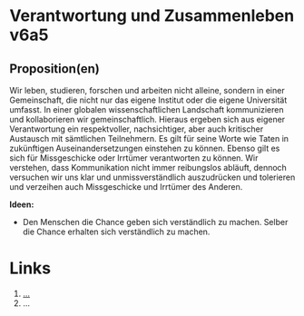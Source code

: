﻿<!---
   NAME - The NAME of this project is:
ethos

  FILE - The FILENAME of the current file is:
/v6a5.md

  CREATION - This project was CREATED on:
2017-01-28-16:15:00 UTC

  MODIFICATION - This project was last MODIFIED on:
2017-01-28-16:15:00 UTC

  VERSION - The current VERSION of this project is:
<git-commit-hash>-2017-01-28-16:15:00 UTC

  CREATOR(S) - This project was CREATED by:
Michael Czechowski, Martin Maga

  CONTACT - You can CONTACT the creator(s) or developer(s) of this project at:
E-Mail: mail@martinmaga.de

  COPYRIGHT - The COPYRIGHT holder of this project is:
COPYRIGHT (c) 2016 Martin Maga

  LICENSE - This project is LICENSED under the following license:
Martin Maga 2016 CC BY-SA 4.0 https://creativecommons.org

  SUBFILE – This is a SUBFILE! For more INFORMATION on this project go to:
/README.md
--->

# Verantwortung und Zusammenleben v6a5

## Proposition(en)
Wir leben, studieren, forschen und arbeiten nicht alleine, sondern in einer Gemeinschaft, die nicht nur das eigene Institut oder die eigene Universität umfasst. In einer globalen wissenschaftlichen Landschaft kommunizieren und kollaborieren wir gemeinschaftlich. Hieraus ergeben sich aus eigener Verantwortung ein respektvoller, nachsichtiger, aber auch kritischer Austausch mit sämtlichen Teilnehmern. Es gilt für seine Worte wie Taten in zukünftigen Auseinandersetzungen einstehen zu können. Ebenso gilt es sich für Missgeschicke oder Irrtümer verantworten zu können. Wir verstehen, dass Kommunikation nicht immer reibungslos abläuft, dennoch versuchen wir uns klar und unmissverständlich auszudrücken und tolerieren und verzeihen auch Missgeschicke und Irrtümer des Anderen.

__Ideen:__
- Den Menschen die Chance geben sich verständlich zu machen. Selber die Chance erhalten sich verständlich zu machen.

# Links
  1. […](…)
  2. …
